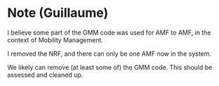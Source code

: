 # Note (Guillaume)

I believe some part of the GMM code was used for AMF to AMF, in the context of Mobility Management.

I removed the NRF, and there can only be one AMF now in the system.

We likely can remove (at least some of) the GMM code. This should be assessed and cleaned up.
